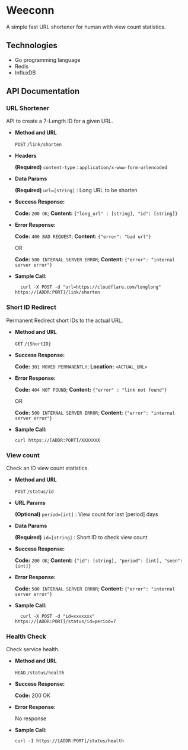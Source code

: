 # Weeconn

A simple fast URL shortener for human with view count statistics.

## Technologies

* Go programming language
* Redis
* InfluxDB

## API Documentation

### URL Shortener

API to create a 7-Length ID for a given URL.

* **Method and URL**

    `POST` `/link/shorten`

* **Headers**

    **(Required)** `content-type` : `application/x-www-form-urlencoded`
  
* **Data Params**

    **(Required)** `url=[string]` : Long URL to be shorten

* **Success Response:**

    **Code:** `200 OK`; **Content:** `{"long_url" : [string], "id": [string]}`
 
* **Error Response:**  

    **Code:** `400 BAD REQUEST`; **Content:** `{"error": "bad url"}`

    OR

    **Code:** `500 INTERNAL SERVER ERROR`; **Content:** `{"error": "internal server error"}`

* **Sample Call:**
  
        curl -X POST -d "url=https://cloudflare.com/longlong" https://[ADDR:PORT]/link/shorten

### Short ID Redirect

Permanent Redirect short IDs to the actual URL.

* **Method and URL**

    `GET` `/{ShortID}`
  
* **Success Response:**
  
    **Code:** `301 MOVED PERMANENTLY`; **Location:** `<ACTUAL_URL>`
 
* **Error Response:**  

    **Code:** `404 NOT FOUND`; **Content:** `{"error" : "link not found"}`

    OR

    **Code:** `500 INTERNAL SERVER ERROR`; **Content:** `{"error": "internal server error"}`

* **Sample Call:**

    `curl https://[ADDR:PORT]/XXXXXXX` 
  
### View count
 
 Check an ID view count statistics.
 
* **Method and URL**
 
    `POST` `/status/id`
   
* **URL Params**
   
    **(Optional)** `period=[int]` : View count for last [period] days
   
* **Data Params**

    **(Required)** `id=[string]` : Short ID to check view count
   
* **Success Response:**
        
    **Code:** `200 OK`; **Content:** `{"id": [string], "period": [int], "seen": [int]}`
  
* **Error Response:**
 
    **Code:** `500 INTERNAL SERVER ERROR`; **Content:** `{"error": "internal server error"}`
 
* **Sample Call:**
 
        curl -X POST -d "id=xxxxxxx" https://[ADDR:PORT]/status/id=period=7

### Health Check
 
Check service health.
 
* **Method and URL**
 
    `HEAD` `/status/health`
   
* **Success Response:**
   
    **Code:** 200 OK
  
* **Error Response:**
 
    No response
 
* **Sample Call:**
 
     `curl -I https://[ADDR:PORT]/status/health` 

